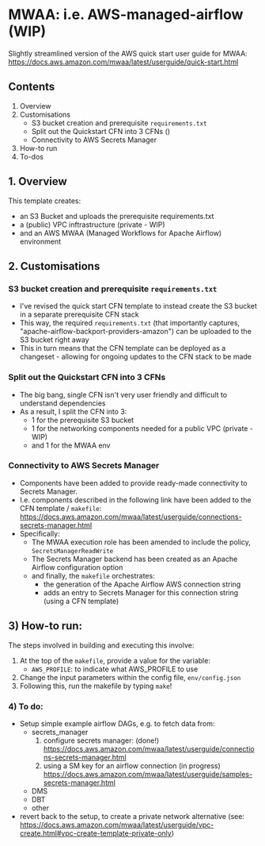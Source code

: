 # MWAA: i.e. AWS-managed-airflow (WIP)

Slightly streamlined version of the AWS quick start user guide for MWAA: https://docs.aws.amazon.com/mwaa/latest/userguide/quick-start.html

## Contents

1. Overview
2. Customisations
    * S3 bucket creation and prerequisite `requirements.txt`
    * Split out the Quickstart CFN into 3 CFNs ()
    * Connectivity to AWS Secrets Manager
3. How-to run
4. To-dos

## 1. Overview 

This template creates:
* an S3 Bucket and uploads the prerequisite requirements.txt
* a (public) VPC inftrastructure (private - WIP)
* and an AWS MWAA (Managed Workflows for Apache Airflow) environment

## 2. Customisations

### S3 bucket creation and prerequisite `requirements.txt`

* I've revised the quick start CFN template to instead create the S3 bucket in a separate prerequisite CFN stack
* This way, the required `requirements.txt` (that importantly captures, "apache-airflow-backport-providers-amazon") can be uploaded to the S3 bucket right away
* This in turn means that the CFN template can be deployed as a changeset - allowing for ongoing updates to the CFN stack to be made

### Split out the Quickstart CFN into 3 CFNs

* The big bang, single CFN isn't very user friendly and difficult to understand dependencies
* As a result, I split the CFN into 3:
    * 1 for the prerequisite S3 bucket
    * 1 for the networking components needed for a public VPC (private - WIP)
    * and 1 for the MWAA env

### Connectivity to AWS Secrets Manager

* Components have been added to provide ready-made connectivity to Secrets Manager.
* I.e. components described in the following link have been added to the CFN template / `makefile`: https://docs.aws.amazon.com/mwaa/latest/userguide/connections-secrets-manager.html
* Specifically:
    * The MWAA execution role has been amended to include the policy, `SecretsManagerReadWrite`
    * The Secrets Manager backend has been created as an Apache Airflow configuration option
    * and finally, the `makefile` orchestrates:
        * the generation of the Apache Airflow AWS connection string
        * adds an entry to Secrets Manager for this connection string (using a CFN template)

## 3) How-to run:

The steps involved in building and executing this involve:

1) At the top of the `makefile`, provide a value for the variable:
    * `AWS_PROFILE`: to indicate what AWS_PROFILE to use
2) Change the input parameters within the config file, `env/config.json`
3) Following this, run the makefile by typing `make`!

### 4) To do:

* Setup simple example airflow DAGs, e.g. to fetch data from:
    * secrets_manager
        1) configure secrets manager: (done!)
        https://docs.aws.amazon.com/mwaa/latest/userguide/connections-secrets-manager.html
        2) using a SM key for an airflow connection (in progress)
        https://docs.aws.amazon.com/mwaa/latest/userguide/samples-secrets-manager.html
    * DMS
    * DBT
    * other
* revert back to the setup, to create a private network alternative (see: https://docs.aws.amazon.com/mwaa/latest/userguide/vpc-create.html#vpc-create-template-private-only)
